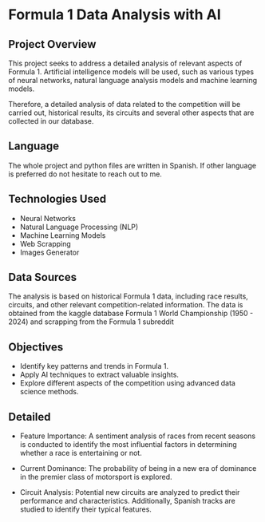 # Formula 1 Data Analysis with AI

## Project Overview
This project seeks to address a detailed analysis of relevant aspects of Formula 1. 
Artificial intelligence models will be used, such as various types of neural networks, natural language analysis models and machine learning models.
 
Therefore, a detailed analysis of data related to the competition will be carried out,
historical results, its circuits and several other aspects that are collected in our database.

## Language
The whole project and python files are written in Spanish. If other language is preferred do not hesitate to reach out to me.

## Technologies Used
- Neural Networks  
- Natural Language Processing (NLP)  
- Machine Learning Models
- Web Scrapping
- Images Generator 

## Data Sources
The analysis is based on historical Formula 1 data, including race results, circuits, and other relevant competition-related information. 
The data is obtained from the kaggle database Formula 1 World Championship (1950 - 2024) and scrapping from the Formula 1 subreddit

## Objectives
- Identify key patterns and trends in Formula 1.  
- Apply AI techniques to extract valuable insights.  
- Explore different aspects of the competition using advanced data science methods.

## Detailed 
- Feature Importance:
  A sentiment analysis of races from recent seasons is conducted to identify the most influential factors in determining whether a race is entertaining or not.
  
- Current Dominance:
  The probability of being in a new era of dominance in the premier class of motorsport is explored.
  
- Circuit Analysis:
  Potential new circuits are analyzed to predict their performance and characteristics.
  Additionally, Spanish tracks are studied to identify their typical features.


